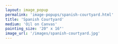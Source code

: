 ```yaml
---
layout: image_popup
permalink: 'image-popups/spanish-courtyard.html'
title: 'Spanish Courtyard'
medium: 'Oil on Canvas'
painting_size: '20" x 16"'
image_url: '/images/spanish-courtyard.jpg'
---
```

